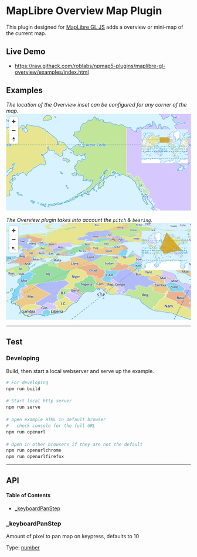 # MapLibre Overview Map Plugin

This plugin designed for [MapLibre GL JS](https://maplibre.org) adds a overview or mini-map of the current map.

## Live Demo

<!-- TODO:  change `roblabs` to `nationalparkservice` when PR lands -->
*   https://raw.githack.com/roblabs/npmap5-plugins/maplibre-gl-overview/examples/index.html

## Examples

*The location of the Overview inset can be configured for any corner of the map.*
![](assets/og-image.png)

*The Overview plugin takes into account the `pitch` & `bearing`.*
![](assets/og-image2.png)

***

## Test

### Developing

Build, then start a local webserver and serve up the example.

```bash
# For developing
npm run build

# Start local http server
npm run serve

# open example HTML in default browser
#   check console for the full URL
npm run openurl

# Open in other browsers if they are not the default
npm run openurlchrome
npm run openurlfirefox
```

***

## API

<!-- Generated by documentation.js. Update this documentation by updating the source code. -->

#### Table of Contents

*   [\_keyboardPanStep](#_keyboardpanstep)

### \_keyboardPanStep

Amount of pixel to pan map on keypress, defaults to 10

Type: [number](https://developer.mozilla.org/docs/Web/JavaScript/Reference/Global_Objects/Number)
